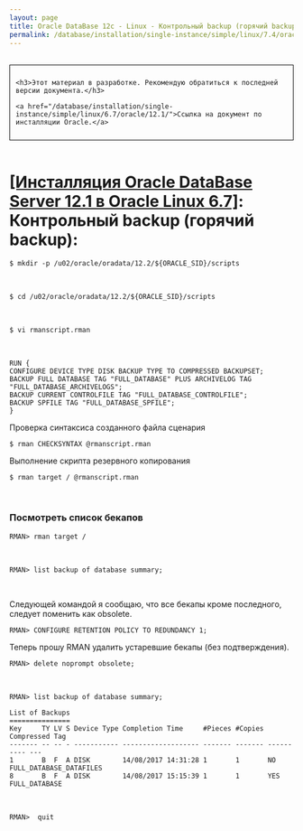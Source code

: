 ```yaml
---
layout: page
title: Oracle DataBase 12c - Linux - Контрольный backup (горячий backup)
permalink: /database/installation/single-instance/simple/linux/7.4/oracle/12.2/oracle-final-hot-backup/
---
```


<br/>

<div style="padding:10px; border:thin solid black;">

	<h3>Этот материал в разработке. Рекомендую обратиться к последней версии документа.</h3>

    <a href="/database/installation/single-instance/simple/linux/6.7/oracle/12.1/">Ссылка на документ по инсталляции Oracle.</a>

</div>

<br/>

# <a href="/database/installation/single-instance/simple/linux/6.7/oracle/12.1/">[Инсталляция Oracle DataBase Server 12.1 в Oracle Linux 6.7]</a>: Контрольный backup (горячий backup):



	$ mkdir -p /u02/oracle/oradata/12.2/${ORACLE_SID}/scripts

<br/>

	$ cd /u02/oracle/oradata/12.2/${ORACLE_SID}/scripts



<br/>

	$ vi rmanscript.rman


<br/>

	RUN {
	CONFIGURE DEVICE TYPE DISK BACKUP TYPE TO COMPRESSED BACKUPSET;
	BACKUP FULL DATABASE TAG "FULL_DATABASE" PLUS ARCHIVELOG TAG "FULL_DATABASE_ARCHIVELOGS";
	BACKUP CURRENT CONTROLFILE TAG "FULL_DATABASE_CONTROLFILE";
	BACKUP SPFILE TAG "FULL_DATABASE_SPFILE";
	}

Проверка синтаксиса созданного файла сценария


	$ rman CHECKSYNTAX @rmanscript.rman

Выполнение скрипта резервного копирования


	$ rman target / @rmanscript.rman



<br/>

### Посмотреть список бекапов

	RMAN> rman target /


<br/>

	RMAN> list backup of database summary;

<br/>

Следующей командой я сообщаю, что все бекапы кроме последного, следует поменить как obsolete.


	RMAN> CONFIGURE RETENTION POLICY TO REDUNDANCY 1;


Теперь прошу RMAN удалить устаревшие бекапы (без подтверждения).


	RMAN> delete noprompt obsolete;

<br/>

	RMAN> list backup of database summary;

    List of Backups
    ===============
    Key     TY LV S Device Type Completion Time     #Pieces #Copies Compressed Tag
    ------- -- -- - ----------- ------------------- ------- ------- ---------- ---
    1       B  F  A DISK        14/08/2017 14:31:28 1       1       NO         FULL_DATABASE_DATAFILES
    8       B  F  A DISK        14/08/2017 15:15:39 1       1       YES        FULL_DATABASE


<br/>

	RMAN>  quit
